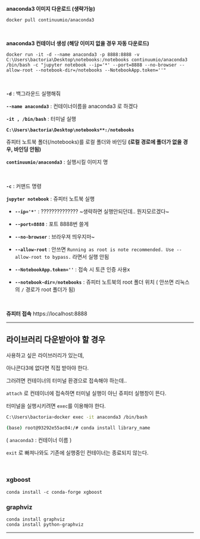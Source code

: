 **anaconda3 이미지 다운로드 (생략가능)**
```
docker pull continuumio/anaconda3
```

&nbsp;

**anaconda3 컨테이너 생성 (해당 이미지 없을 경우 자동 다운로드)**

```
docker run -it -d --name anaconda3 -p 8888:8888 -v C:\Users\bactoria\Desktop\notebooks:/notebooks continuumio/anaconda3 /bin/bash -c "jupyter notebook --ip='*' --port=8888 --no-browser --allow-root --notebook-dir=/notebooks --NotebookApp.token=''"
```

&nbsp;

**`-d`** : 백그라운드 실행해줘

**`--name anaconda3`** : 컨테이너이름을 anaconda3 로 하겠다

**`-it , /bin/bash`** : 터미널 실행

**`C:\Users\bactoria\Desktop\notebooks**:/notebooks`**

쥬피터 노트북 폴더(/notebooks)를 로컬 폴더와 바인딩 **(로컬 경로에 폴더가 없을 경우, 바인딩 안됨)**

**`continuumio/anaconda3`** : 실행시킬 이미지 명

&nbsp;

**`-c`** : 커맨드 명령

**`jupyter notebook`** : 쥬피터 노트북 실행

- **`--ip='*'`** : ?????????????? ~생략하면 실행안되던데.. 뭔지모르겠다~

- **`--port=8888`** : 포트 8888번 쓸게

- **`--no-browser`** : 브라우져 띄우지마~

- **`--allow-root`** : 안쓰면 `Running as root is note recommended. Use --allow-root to bypass.` 라면서 실행 안됨

- **`--NotebookApp.token=''`** : 접속 시 토큰 인증 사용x

- **`--notebook-dir=/notebooks`** : 쥬피터 노트북의 root 폴더 위치 ( 안쓰면 리눅스의 `/` 경로가 root 폴더가 됨)

&nbsp;

**쥬피터 접속** https://localhost:8888


---

## 라이브러리 다운받아야 할 경우

사용하고 싶은 라이브러리가 있는데,

아나콘다3에 없다면 직접 받아야 한다.

그러려면 컨테이너의 터미널 환경으로 접속해야 하는데..

`attach` 로 컨테이너에 접속하면 터미널 실행이 아닌 쥬피터 실행창이 뜬다.

터미널을 실행시키려면 `exec`를 이용해야 한다.

```bash
C:\Users\bactoria>docker exec -it anaconda3 /bin/bash

(base) root@93292e55ac04:/# conda install library_name
```

( `anaconda3` : 컨테이너 이름 )

`exit` 로 빠져나와도 기존에 실행중인 컨테이너는 종료되지 않는다.

&nbsp;

### xgboost

```
conda install -c conda-forge xgboost
```

### graphviz

```
conda install graphviz
conda install python-graphviz
```

---
